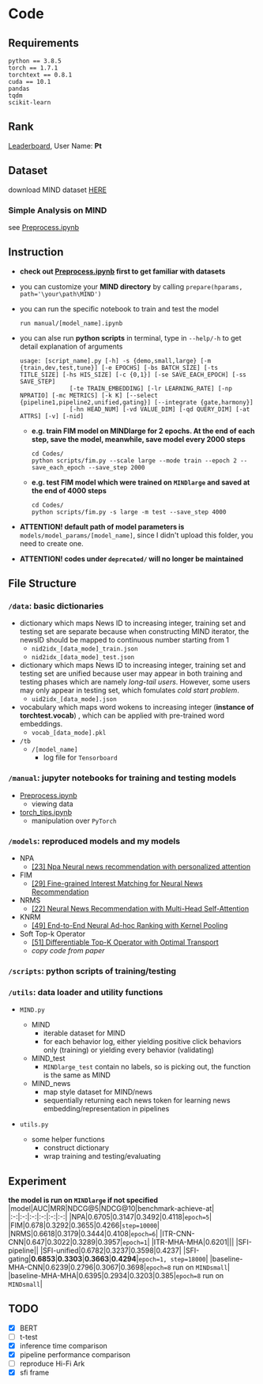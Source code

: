 # Code
## Requirements
```shell
python == 3.8.5
torch == 1.7.1
torchtext == 0.8.1
cuda == 10.1
pandas
tqdm
scikit-learn
```
## Rank
[Leaderboard](https://competitions.codalab.org/competitions/24122#results), User Name: **Pt**
## Dataset
download MIND dataset [HERE](https://msnews.github.io/)
### Simple Analysis on MIND
see [Preprocess.ipynb](manual/Preprocess.ipynb)

## Instruction
- **check out [Preprocess.ipynb](manual/Preprocess.ipynb) first to get familiar with datasets**
- you can customize your **MIND directory** by calling `prepare(hparams, path='\your\path\MIND')`
  
- you can run the specific notebook to train and test the model
  ```shell
  run manual/[model_name].ipynb
  ```

- you can alse run **python scripts** in terminal, type in `--help/-h` to get detail explanation of arguments
  ```shell
  usage: [script_name].py [-h] -s {demo,small,large} [-m {train,dev,test,tune}] [-e EPOCHS] [-bs BATCH_SIZE] [-ts TITLE_SIZE] [-hs HIS_SIZE] [-c {0,1}] [-se SAVE_EACH_EPOCH] [-ss SAVE_STEP]
                [-te TRAIN_EMBEDDING] [-lr LEARNING_RATE] [-np NPRATIO] [-mc METRICS] [-k K] [--select {pipeline1,pipeline2,unified,gating}] [--integrate {gate,harmony}]
                [-hn HEAD_NUM] [-vd VALUE_DIM] [-qd QUERY_DIM] [-at ATTRS] [-v] [-nid]
  ```
  - **e.g. train FIM model on MINDlarge for 2 epochs. At the end of each step, save the model, meanwhile, save model every 2000 steps**
    ```shell
    cd Codes/
    python scripts/fim.py --scale large --mode train --epoch 2 --save_each_epoch --save_step 2000
    ```
  - **e.g. test FIM model which were trained on `MINDlarge` and saved at the end of 4000 steps**
    ```shell
    cd Codes/
    python scripts/fim.py -s large -m test --save_step 4000
    ```
- **ATTENTION! default path of model parameters is** `models/model_params/[model_name]`, since I didn't upload this folder, you need to create one.

- **ATTENTION! codes under `deprecated/` will no longer be maintained**
   

## File Structure
### `/data`: basic dictionaries
  - dictionary which maps News ID to increasing integer, training set and testing set are separate because when constructing MIND iterator, the newsID should be mapped to continuous number starting from 1
    - `nid2idx_[data_mode]_train.json`
    - `nid2idx_[data_mode]_test.json`
  - dictionary which maps News ID to increasing integer, training set and testing set are unified because user may appear in both training and testing phases which are namely *long-tail users*. However, some users may only appear in testing set, which fomulates *cold start problem*.
    - `uid2idx_[data_mode].json`
  - vocabulary which maps word wokens to increasing integer (**instance of torchtest.vocab**) , which can be applied with pre-trained word embeddings.
    - `vocab_[data_mode].pkl`
  - `/tb`
    - `/[model_name]`
      - log file for `Tensorboard`

### `/manual`: jupyter notebooks for training and testing models
  - [Preprocess.ipynb](manual/Preprocess.ipynb)
    - viewing data
  - [torch_tips.ipynb](manual/torch_tips.ipynb)
    - manipulation over `PyTorch`

### `/models`: reproduced models and my models
  - NPA
    - [[23] Npa Neural news recommendation with personalized attention](https://dl.acm.org/doi/abs/10.1145/3292500.3330665)
  - FIM
    - [[29] Fine-grained Interest Matching for Neural News Recommendation](https://www.aclweb.org/anthology/2020.acl-main.77.pdf)
  - NRMS
    - [[22] Neural News Recommendation with Multi-Head Self-Attention](https://www.aclweb.org/anthology/D19-1671.pdf)
  - KNRM
    - [[49] End-to-End Neural Ad-hoc Ranking with Kernel Pooling](https://dl.acm.org/doi/pdf/10.1145/3077136.3080809)  
  - Soft Top-k Operator 
    - [[51] Differentiable Top-K Operator with Optimal Transport](https://arxiv.org/pdf/2002.06504.pdf)
    - *copy code from paper*

### `/scripts`: python scripts of training/testing

### `/utils`: data loader and utility functions
- `MIND.py`
  - MIND
    - iterable dataset for MIND
    - for each behavior log, either yielding positive click behaviors only (training) or yielding every behavior (validating)
  - MIND_test
    - `MINDlarge_test` contain no labels, so is picking out, the function is the same as MIND
  - MIND_news
    - map style dataset for MIND/news
    - sequentially returning each news token for learning news embedding/representation in pipelines

- `utils.py`
  - some helper functions
    - construct dictionary
    - wrap training and testing/evaluating

## Experiment
**the model is run on `MINDlarge` if not specified**
|model|AUC|MRR|NDCG@5|NDCG@10|benchmark-achieve-at|
|:-:|:-:|:-:|:-:|:-:|:-:|
|NPA|$0.6705$|$0.3147$|$0.3492$|$0.4118$|`epoch=5`|
|FIM|$0.678$|$0.3292$|$0.3655$|$0.4266$|`step=10000`|
|NRMS|$0.6618$|$0.3179$|$0.3444$|$0.4108$|`epoch=6`|
|ITR-CNN-CNN|$0.647$|$0.3022$|$0.3289$|$0.3957$|`epoch=1`|
|ITR-MHA-MHA|$0.6201$|||
|SFI-pipeline||
|SFI-unified|$0.6782$|$0.3237$|$0.3598$|$0.4237$|
|SFI-gating|$\mathbf{0.6853}$|$\mathbf{0.3303}$|$\mathbf{0.3663}$|$\mathbf{0.4294}$|`epoch=1, step=18000`|
|baseline-MHA-CNN|$0.6239$|$0.2796$|$0.3067$|$0.3698$|`epoch=8` run on `MINDsmall`|
|baseline-MHA-MHA|$0.6395$|$0.2934$|$0.3203$|$0.385$|`epoch=8` run on `MINDsmall`|

## TODO
- [x] BERT
- [ ] t-test
- [x] inference time comparison
- [x] pipeline performance comparison
- [ ] reproduce Hi-Fi Ark
- [x] sfi frame